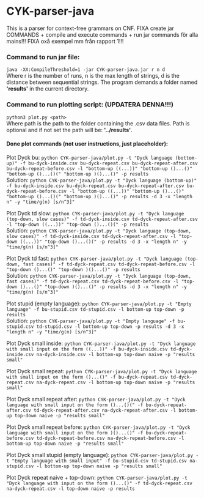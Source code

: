 # CYK-parser-java
This is a parser for context-free grammars on CNF.
 FIXA create jar COMMANDS + compile and execute commands + run jar commands för alla mains!!!
 FIXA oxå exempel mm från rapport 1!!!
### Command to run jar file:
`java -XX:CompileThreshold=1 -jar CYK-parser-java.jar r n d` <br>
Where r is the number of runs, n is the max length of strings, d is the distance between sequential strings.
The program demands a folder named **'results'** in the current directory.

### Command to run plotting script: (UPDATERA DENNA!!!)
`python3 plot.py <path>` <br>
Where path is the path to the folder containing the .csv data files.
Path is optional and if not set the path will be: **'../results'**.

#### Done plot commands (not user instructions, just placeholder):
Plot Dyck bu:
`python CYK-parser-java/plot.py -t "Dyck language (bottom-up)" -f bu-dyck-inside.csv bu-dyck-repeat.csv bu-dyck-repeat-after.csv bu-dyck-repeat-before.csv -l "bottom-up ((...))" "bottom-up ()...()" "bottom-up ()...()(" "bottom-up )()...()" -p results` <br>
Solution:
`python CYK-parser-java/plot.py -t "Dyck language (bottom-up)" -f bu-dyck-inside.csv bu-dyck-repeat.csv bu-dyck-repeat-after.csv bu-dyck-repeat-before.csv -l "bottom-up ((...))" "bottom-up ()...()" "bottom-up ()...()(" "bottom-up )()...()" -p results -d 3 -x "length n" -y "time/g(n) [s/n^3]"` <br>

Plot Dyck td slow:
`python CYK-parser-java/plot.py -t "Dyck language (top-down, slow cases)" -f td-dyck-inside.csv td-dyck-repeat-after.csv -l "top-down ((...))" "top-down ()...()(" -p results` <br>
Solution:
`python CYK-parser-java/plot.py -t "Dyck language (top-down, slow cases)" -f td-dyck-inside.csv td-dyck-repeat-after.csv -l "top-down ((...))" "top-down ()...()(" -p results -d 3 -x "length n" -y "time/g(n) [s/n^3]"` <br>

Plot Dyck td fast:
`python CYK-parser-java/plot.py -t "Dyck language (top-down, fast cases)" -f td-dyck-repeat.csv td-dyck-repeat-before.csv -l "top-down ()...()" "top-down )()...()" -p results` <br>
Solution:
`python CYK-parser-java/plot.py -t "Dyck language (top-down, fast cases)" -f td-dyck-repeat.csv td-dyck-repeat-before.csv -l "top-down ()...()" "top-down )()...()" -p results -d 3 -x "length n" -y "time/g(n) [s/n^3]"` <br>

Plot stupid (empty language):
`python CYK-parser-java/plot.py -t "Empty language" -f bu-stupid.csv td-stupid.csv -l bottom-up top-down -p results` <br>
Solution:
`python CYK-parser-java/plot.py -t "Empty language" -f bu-stupid.csv td-stupid.csv -l bottom-up top-down -p results -d 3 -x "length n" -y "time/g(n) [s/n^3]"` <br>

Plot Dyck small inside:
`python CYK-parser-java/plot.py -t "Dyck language with small input on the form ((...))" -f bu-dyck-inside.csv td-dyck-inside.csv na-dyck-inside.csv -l bottom-up top-down naive -p "results small"` <br>

Plot Dyck small repeat:
`python CYK-parser-java/plot.py -t "Dyck language with small input on the form ()...()" -f bu-dyck-repeat.csv td-dyck-repeat.csv na-dyck-repeat.csv -l bottom-up top-down naive -p "results small"` <br>

Plot Dyck small repeat after:
`python CYK-parser-java/plot.py -t "Dyck language with small input on the form ()...()(" -f bu-dyck-repeat-after.csv td-dyck-repeat-after.csv na-dyck-repeat-after.csv -l bottom-up top-down naive -p "results small"` <br>

Plot Dyck small repeat before:
`python CYK-parser-java/plot.py -t "Dyck language with small input on the form )()...()" -f bu-dyck-repeat-before.csv td-dyck-repeat-before.csv na-dyck-repeat-before.csv -l bottom-up top-down naive -p "results small"` <br>

Plot Dyck small stupid (empty language):
`python CYK-parser-java/plot.py -t "Empty language with small input" -f bu-stupid.csv td-stupid.csv na-stupid.csv -l bottom-up top-down naive -p "results small"` <br>

Plot Dyck repeat naive + top-down:
`python CYK-parser-java/plot.py -t "Dyck language with input on the form ()...()" -f td-dyck-repeat.csv na-dyck-repeat.csv -l top-down naive -p results` <br>
